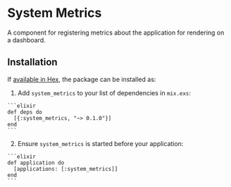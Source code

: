 # System Metrics

A component for registering metrics about the application for rendering on a dashboard.

## Installation

If [available in Hex](https://hex.pm/docs/publish), the package can be installed as:

  1. Add `system_metrics` to your list of dependencies in `mix.exs`:

    ```elixir
    def deps do
      [{:system_metrics, "~> 0.1.0"}]
    end
    ```

  2. Ensure `system_metrics` is started before your application:

    ```elixir
    def application do
      [applications: [:system_metrics]]
    end
    ```

